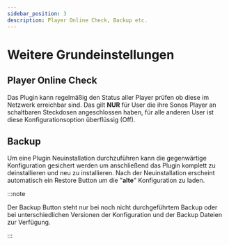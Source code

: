 ```yaml
---
sidebar_position: 3
description: Player Online Check, Backup etc.
---
```


# Weitere Grundeinstellungen

## Player Online Check

Das Plugin kann regelmäßig den Status aller Player prüfen ob diese im Netzwerk erreichbar sind. Das gilt **NUR** für User die ihre Sonos Player an schaltbaren Steckdosen angeschlossen haben, für alle anderen User ist diese Konfigurationsoption überflüssig (Off).

## Backup

Um eine Plugin Neuinstallation durchzuführen kann die gegenwärtige Konfiguration gesichert werden um anschließend das Plugin komplett zu deinstallieren und neu zu installieren. Nach der Neuinstallation erscheint automatisch ein Restore Button um die "**alte**" Konfiguration zu laden.

:::note

Der Backup Button steht nur bei noch nicht durchgeführtem Backup oder bei unterschiedlichen Versionen der Konfiguration und der Backup Dateien zur Verfügung.

:::
